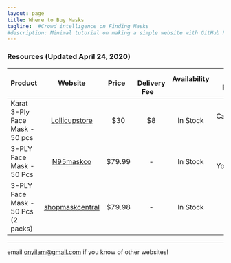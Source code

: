 ```yaml
---
layout: page
title: Where to Buy Masks
tagline:  #Crowd intelligence on Finding Masks
#description: Minimal tutorial on making a simple website with GitHub Pages
---
```


### Resources (Updated April 24, 2020)


| Product  |   &nbsp; &nbsp;   Website   &nbsp; &nbsp;  | &nbsp; &nbsp; Price &nbsp; &nbsp; | &nbsp; &nbsp; Delivery Fee &nbsp; &nbsp; | Availability &nbsp;| Ship From &nbsp;| 
|-------------------|:-------------------:|:-------:|:-------------:| :------------:| :-------------:|
| Karat 3-Ply Face Mask - 50 pcs | [Lollicupstore](https://lollicupstore.com/karat-face-mask-with-elastic-ear-loop-50-pcs.html)  |    $30 | $8  | In Stock | California, USA |
| 3-PLY Face Mask - 50 Pcs | [N95maskco](https://n95maskco.com/collections/most-popular-products/products/3-ply-face-mask-50-pack) | $79.99 |  -  | In Stock | New York, USA |
| 3-PLY Face Mask - 50 Pcs (2 packs) | [shopmaskcentral](https://shopmaskcentral.com/products/disposable-face-mask-2-packs-of-50-0-7-ct)| $79.98 |  -  | In Stock |  USA |


---

email onyilam@gmail.com if you know of other websites!